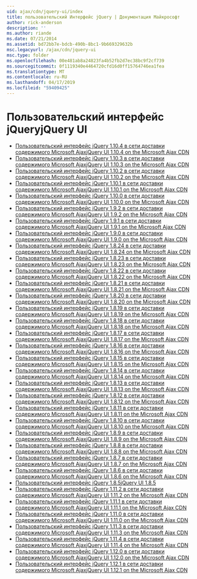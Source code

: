 ```yaml
---
uid: ajax/cdn/jquery-ui/index
title: пользовательский Интерфейс jQuery | Документация Майкрософт
author: rick-anderson
description: ''
ms.author: riande
ms.date: 07/21/2014
ms.assetid: bd72bb7e-bdcb-490b-8bc1-9b669329632b
msc.legacyurl: /ajax/cdn/jquery-ui
msc.type: folder
ms.openlocfilehash: 00e481ab8a24823fa4b52fb2d7ec38bc9f2cf739
ms.sourcegitcommit: 0f1119340e4464720cfd16d0ff15764746ea1fea
ms.translationtype: MT
ms.contentlocale: ru-RU
ms.lasthandoff: 04/17/2019
ms.locfileid: "59409425"
---
```

# <a name="jquery-ui"></a><span data-ttu-id="a7031-102">Пользовательский интерфейс jQuery</span><span class="sxs-lookup"><span data-stu-id="a7031-102">jQuery UI</span></span>

- [<span data-ttu-id="a7031-103">Пользовательский интерфейс jQuery 1.10.4 в сети доставки содержимого Microsoft Ajax</span><span class="sxs-lookup"><span data-stu-id="a7031-103">jQuery UI 1.10.4 on the Microsoft Ajax CDN</span></span>](cdnjqueryui1104.md)
- [<span data-ttu-id="a7031-104">Пользовательский интерфейс jQuery 1.10.3 в сети доставки содержимого Microsoft Ajax</span><span class="sxs-lookup"><span data-stu-id="a7031-104">jQuery UI 1.10.3 on the Microsoft Ajax CDN</span></span>](cdnjqueryui1103.md)
- [<span data-ttu-id="a7031-105">Пользовательский интерфейс jQuery 1.10.2 в сети доставки содержимого Microsoft Ajax</span><span class="sxs-lookup"><span data-stu-id="a7031-105">jQuery UI 1.10.2 on the Microsoft Ajax CDN</span></span>](cdnjqueryui1102.md)
- [<span data-ttu-id="a7031-106">Пользовательский интерфейс jQuery 1.10.1 в сети доставки содержимого Microsoft Ajax</span><span class="sxs-lookup"><span data-stu-id="a7031-106">jQuery UI 1.10.1 on the Microsoft Ajax CDN</span></span>](cdnjqueryui1101.md)
- [<span data-ttu-id="a7031-107">Пользовательский интерфейс jQuery 1.10.0 в сети доставки содержимого Microsoft Ajax</span><span class="sxs-lookup"><span data-stu-id="a7031-107">jQuery UI 1.10.0 on the Microsoft Ajax CDN</span></span>](cdnjqueryui1100.md)
- [<span data-ttu-id="a7031-108">Пользовательский интерфейс jQuery 1.9.2 в сети доставки содержимого Microsoft Ajax</span><span class="sxs-lookup"><span data-stu-id="a7031-108">jQuery UI 1.9.2 on the Microsoft Ajax CDN</span></span>](cdnjqueryui192.md)
- [<span data-ttu-id="a7031-109">Пользовательский интерфейс jQuery 1.9.1 в сети доставки содержимого Microsoft Ajax</span><span class="sxs-lookup"><span data-stu-id="a7031-109">jQuery UI 1.9.1 on the Microsoft Ajax CDN</span></span>](cdnjqueryui191.md)
- [<span data-ttu-id="a7031-110">Пользовательский интерфейс jQuery 1.9.0 в сети доставки содержимого Microsoft Ajax</span><span class="sxs-lookup"><span data-stu-id="a7031-110">jQuery UI 1.9.0 on the Microsoft Ajax CDN</span></span>](cdnjqueryui190.md)
- [<span data-ttu-id="a7031-111">Пользовательский интерфейс jQuery 1.8.24 в сети доставки содержимого Microsoft Ajax</span><span class="sxs-lookup"><span data-stu-id="a7031-111">jQuery UI 1.8.24 on the Microsoft Ajax CDN</span></span>](cdnjqueryui1824.md)
- [<span data-ttu-id="a7031-112">Пользовательский интерфейс jQuery 1.8.23 в сети доставки содержимого Microsoft Ajax</span><span class="sxs-lookup"><span data-stu-id="a7031-112">jQuery UI 1.8.23 on the Microsoft Ajax CDN</span></span>](cdnjqueryui1823.md)
- [<span data-ttu-id="a7031-113">Пользовательский интерфейс jQuery 1.8.22 в сети доставки содержимого Microsoft Ajax</span><span class="sxs-lookup"><span data-stu-id="a7031-113">jQuery UI 1.8.22 on the Microsoft Ajax CDN</span></span>](cdnjqueryui1822.md)
- [<span data-ttu-id="a7031-114">Пользовательский интерфейс jQuery 1.8.21 в сети доставки содержимого Microsoft Ajax</span><span class="sxs-lookup"><span data-stu-id="a7031-114">jQuery UI 1.8.21 on the Microsoft Ajax CDN</span></span>](cdnjqueryui1821.md)
- [<span data-ttu-id="a7031-115">Пользовательский интерфейс jQuery 1.8.20 в сети доставки содержимого Microsoft Ajax</span><span class="sxs-lookup"><span data-stu-id="a7031-115">jQuery UI 1.8.20 on the Microsoft Ajax CDN</span></span>](cdnjqueryui1820.md)
- [<span data-ttu-id="a7031-116">Пользовательский интерфейс jQuery 1.8.19 в сети доставки содержимого Microsoft Ajax</span><span class="sxs-lookup"><span data-stu-id="a7031-116">jQuery UI 1.8.19 on the Microsoft Ajax CDN</span></span>](cdnjqueryui1819.md)
- [<span data-ttu-id="a7031-117">Пользовательский интерфейс jQuery 1.8.18 в сети доставки содержимого Microsoft Ajax</span><span class="sxs-lookup"><span data-stu-id="a7031-117">jQuery UI 1.8.18 on the Microsoft Ajax CDN</span></span>](cdnjqueryui1818.md)
- [<span data-ttu-id="a7031-118">Пользовательский интерфейс jQuery 1.8.17 в сети доставки содержимого Microsoft Ajax</span><span class="sxs-lookup"><span data-stu-id="a7031-118">jQuery UI 1.8.17 on the Microsoft Ajax CDN</span></span>](cdnjqueryui1817.md)
- [<span data-ttu-id="a7031-119">Пользовательский интерфейс jQuery 1.8.16 в сети доставки содержимого Microsoft Ajax</span><span class="sxs-lookup"><span data-stu-id="a7031-119">jQuery UI 1.8.16 on the Microsoft Ajax CDN</span></span>](cdnjqueryui1816.md)
- [<span data-ttu-id="a7031-120">Пользовательский интерфейс jQuery 1.8.15 в сети доставки содержимого Microsoft Ajax</span><span class="sxs-lookup"><span data-stu-id="a7031-120">jQuery UI 1.8.15 on the Microsoft Ajax CDN</span></span>](cdnjqueryui1815.md)
- [<span data-ttu-id="a7031-121">Пользовательский интерфейс jQuery 1.8.14 в сети доставки содержимого Microsoft Ajax</span><span class="sxs-lookup"><span data-stu-id="a7031-121">jQuery UI 1.8.14 on the Microsoft Ajax CDN</span></span>](cdnjqueryui1814.md)
- [<span data-ttu-id="a7031-122">Пользовательский интерфейс jQuery 1.8.13 в сети доставки содержимого Microsoft Ajax</span><span class="sxs-lookup"><span data-stu-id="a7031-122">jQuery UI 1.8.13 on the Microsoft Ajax CDN</span></span>](cdnjqueryui1813.md)
- [<span data-ttu-id="a7031-123">Пользовательский интерфейс jQuery 1.8.12 в сети доставки содержимого Microsoft Ajax</span><span class="sxs-lookup"><span data-stu-id="a7031-123">jQuery UI 1.8.12 on the Microsoft Ajax CDN</span></span>](cdnjqueryui1812.md)
- [<span data-ttu-id="a7031-124">Пользовательский интерфейс jQuery 1.8.11 в сети доставки содержимого Microsoft Ajax</span><span class="sxs-lookup"><span data-stu-id="a7031-124">jQuery UI 1.8.11 on the Microsoft Ajax CDN</span></span>](cdnjqueryui1811.md)
- [<span data-ttu-id="a7031-125">Пользовательский интерфейс jQuery 1.8.10 в сети доставки содержимого Microsoft Ajax</span><span class="sxs-lookup"><span data-stu-id="a7031-125">jQuery UI 1.8.10 on the Microsoft Ajax CDN</span></span>](cdnjqueryui1910.md)
- [<span data-ttu-id="a7031-126">Пользовательский интерфейс jQuery 1.8.9 в сети доставки содержимого Microsoft Ajax</span><span class="sxs-lookup"><span data-stu-id="a7031-126">jQuery UI 1.8.9 on the Microsoft Ajax CDN</span></span>](cdnjqueryui189.md)
- [<span data-ttu-id="a7031-127">Пользовательский интерфейс jQuery 1.8.8 в сети доставки содержимого Microsoft Ajax</span><span class="sxs-lookup"><span data-stu-id="a7031-127">jQuery UI 1.8.8 on the Microsoft Ajax CDN</span></span>](cdnjqueryui188.md)
- [<span data-ttu-id="a7031-128">Пользовательский интерфейс jQuery 1.8.7 в сети доставки содержимого Microsoft Ajax</span><span class="sxs-lookup"><span data-stu-id="a7031-128">jQuery UI 1.8.7 on the Microsoft Ajax CDN</span></span>](cdnjqueryui187.md)
- [<span data-ttu-id="a7031-129">Пользовательский интерфейс jQuery 1.8.6 в сети доставки содержимого Microsoft Ajax</span><span class="sxs-lookup"><span data-stu-id="a7031-129">jQuery UI 1.8.6 on the Microsoft Ajax CDN</span></span>](cdnjqueryui186.md)
- [<span data-ttu-id="a7031-130">Пользовательский интерфейс jQuery 1.8.5</span><span class="sxs-lookup"><span data-stu-id="a7031-130">jQuery UI 1.8.5</span></span>](cdnjqueryui185.md)
- [<span data-ttu-id="a7031-131">Пользовательский интерфейс jQuery 1.11.2 в сети доставки содержимого Microsoft Ajax</span><span class="sxs-lookup"><span data-stu-id="a7031-131">jQuery UI 1.11.2 on the Microsoft Ajax CDN</span></span>](cdnjqueryui1112.md)
- [<span data-ttu-id="a7031-132">Пользовательский интерфейс jQuery 1.11.1 в сети доставки содержимого Microsoft Ajax</span><span class="sxs-lookup"><span data-stu-id="a7031-132">jQuery UI 1.11.1 on the Microsoft Ajax CDN</span></span>](cdnjqueryui1111.md)
- [<span data-ttu-id="a7031-133">Пользовательский интерфейс jQuery 1.11.0 в сети доставки содержимого Microsoft Ajax</span><span class="sxs-lookup"><span data-stu-id="a7031-133">jQuery UI 1.11.0 on the Microsoft Ajax CDN</span></span>](cdnjqueryui1110.md)
- [<span data-ttu-id="a7031-134">Пользовательский интерфейс jQuery 1.11.3 в сети доставки содержимого Microsoft Ajax</span><span class="sxs-lookup"><span data-stu-id="a7031-134">jQuery UI 1.11.3 on the Microsoft Ajax CDN</span></span>](cdnjqueryui1113.md)
- [<span data-ttu-id="a7031-135">Пользовательский интерфейс jQuery 1.11.4 в сети доставки содержимого Microsoft Ajax</span><span class="sxs-lookup"><span data-stu-id="a7031-135">jQuery UI 1.11.4 on the Microsoft Ajax CDN</span></span>](cdnjqueryui1114.md)
- [<span data-ttu-id="a7031-136">Пользовательский интерфейс jQuery 1.12.0 в сети доставки содержимого Microsoft Ajax</span><span class="sxs-lookup"><span data-stu-id="a7031-136">jQuery UI 1.12.0 on the Microsoft Ajax CDN</span></span>](cdnjqueryui1120.md)
- [<span data-ttu-id="a7031-137">Пользовательский интерфейс jQuery 1.12.1 в сети доставки содержимого Microsoft Ajax</span><span class="sxs-lookup"><span data-stu-id="a7031-137">jQuery UI 1.12.1 on the Microsoft Ajax CDN</span></span>](cdnjqueryui1121.md)
